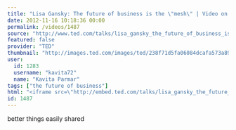 ```yaml
---
title: "Lisa Gansky: The future of business is the \"mesh\" | Video on TED.com"
date: 2012-11-16 10:18:36 00:00
permalink: /videos/1487
source: "http://www.ted.com/talks/lisa_gansky_the_future_of_business_is_the_mesh.html"
featured: false
provider: "TED"
thumbnail: "http://images.ted.com/images/ted/238f71d5fa06084dcafa573a891af68d4e5ce088_389x292.jpg"
user:
  id: 1283
  username: "kavita72"
  name: "Kavita Parmar"
tags: ["the future of business"]
html: "<iframe src=\"http://embed.ted.com/talks/lisa_gansky_the_future_of_business_is_the_mesh.html\" width=\"560\" height=\"315\" frameborder=\"0\" scrolling=\"no\" webkitAllowFullScreen mozallowfullscreen allowFullScreen></iframe>"
id: 1487
---
```


better things easily shared